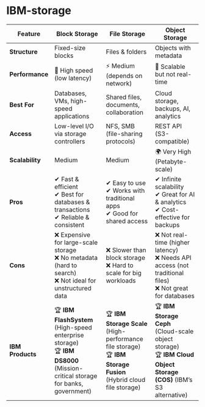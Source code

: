 # IBM-storage
| Feature          | **Block Storage** | **File Storage** | **Object Storage** |
|-----------------|------------------|------------------|------------------|
| **Structure**   | Fixed-size blocks | Files & folders | Objects with metadata |
| **Performance** | 🚀 High speed (low latency) | ⚡ Medium (depends on network) | 🔄 Scalable but not real-time |
| **Best For**    | Databases, VMs, high-speed applications | Shared files, documents, collaboration | Cloud storage, backups, AI, analytics |
| **Access**      | Low-level I/O via storage controllers | NFS, SMB (file-sharing protocols) | REST API (S3-compatible) |
| **Scalability** | Medium | Medium | 🌍 Very High (Petabyte-scale) |
| **Pros** | ✔ Fast & efficient <br> ✔ Best for databases & transactions <br> ✔ Reliable & consistent | ✔ Easy to use <br> ✔ Works with traditional apps <br> ✔ Good for shared access | ✔ Infinite scalability <br> ✔ Great for AI & analytics <br> ✔ Cost-effective for backups |
| **Cons** | ❌ Expensive for large-scale storage <br> ❌ No metadata (hard to search) <br> ❌ Not ideal for unstructured data | ❌ Slower than block storage <br> ❌ Hard to scale for big workloads | ❌ Not real-time (higher latency) <br> ❌ Needs API access (not traditional files) <br> ❌ Not great for databases |
| **IBM Products** | 🏆 **IBM FlashSystem** (High-speed enterprise storage) <br> 🏆 **IBM DS8000** (Mission-critical storage for banks, government) | 🏆 **IBM Storage Scale** (High-performance file storage) <br> 🏆 **IBM Storage Fusion** (Hybrid cloud file storage) | 🏆 **IBM Storage Ceph** (Cloud-scale object storage) <br> 🏆 **IBM Cloud Object Storage (COS)** (IBM’s S3 alternative) |
